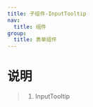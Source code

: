 ```yaml
---
title: 子组件-InputTooltip
nav:
  title: 组件
group:
  title: 表单组件
---
```


# 说明

> 1. InputTooltip

<code src="./index.tsx"></code>

<API ></API>

